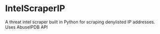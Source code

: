 # IntelScraperIP
A threat intel scraper built in Python for scraping denylisted IP addresses. Uses AbuseIPDB API

